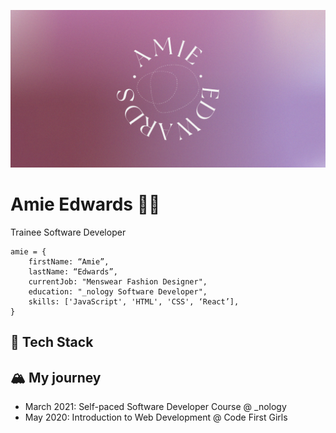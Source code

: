 ![](https://github.com/amiehannah/amiehannah/blob/main/Artboard%201.png)
# Amie Edwards 👩‍💻

Trainee Software Developer

```
amie = { 
	firstName: “Amie”,
	lastName: “Edwards”,
	currentJob: "Menswear Fashion Designer",
	education: "_nology Software Developer",
	skills: ['JavaScript', 'HTML', 'CSS', ‘React’],
}

```


## 🤖 Tech Stack




## 🏔️ My journey 
- March 2021: Self-paced Software Developer Course @ _nology
- May 2020: Introduction to Web Development @ Code First Girls
